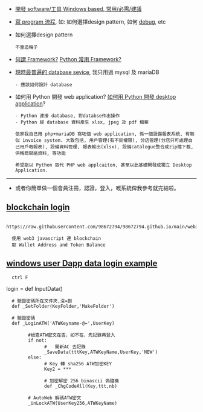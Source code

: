 


- [開發 software/工具 Windows based, 常用/必需/建議 ](https://github.com/98672794/Teaching2022/blob/main/2%20windows%E9%96%8B%E7%99%BC%E5%B7%A5%E5%85%B7%E4%B8%8B%E8%BC%89%E5%AE%89%E8%A3%9D.md)



- [寫 program 流程](https://github.com/98672794/Teaching2022/blob/main/3%20%E9%96%8B%E5%A7%8B%E5%AF%ABpython.md#%E5%AF%AB-program-%E6%B5%81%E7%A8%8B%E7%B0%A1%E4%BB%8B), 如: 如何選擇design pattern, 如何 [debug](https://github.com/98672794/Teaching2022/blob/main/3%20%E9%96%8B%E5%A7%8B%E5%AF%ABpython.md#debug), etc

- 如何選擇design pattern

      不重造輪子

- [何謂 Framework?](https://github.com/98672794/Teaching2022/blob/main/Python%E5%B8%B8%E7%94%A8Framework.md#%E4%BB%80%E9%BA%BC%E6%98%AF-python-%E6%A1%86%E6%9E%B6) [Python 常用 Framework?](https://github.com/98672794/Teaching2022/blob/main/Python%E5%B8%B8%E7%94%A8Framework.md#python%E5%B8%B8%E7%94%A8%E6%A1%86%E6%9E%B6%E5%8F%8A%E7%AC%AC%E4%B8%89%E6%96%B9%E5%BA%AB) 


- [現時最普遍的 database sevice](https://github.com/98672794/Teaching2022/blob/main/%E7%8F%BE%E6%99%82%E6%9C%80%E6%99%AE%E9%81%8D%E7%9A%84databaSesevice.md), 我只用過 mysql 及 mariaDB


      - 應該如何設計 database 
- 如何用 Python 開發 web application?  [如何用 Python 開發 desktop application](https://github.com/98672794/Teaching2022/blob/main/4%20python%20windows%E6%A1%8C%E9%9D%A2%E6%87%89%E7%94%A8%E7%A8%8B%E5%BA%8F.md#%E5%9F%B7%E8%A1%8Cpython-windows%E6%A1%8C%E9%9D%A2%E7%A8%8B%E5%BA%8F)?

      - Python 連接 database, 對databse作出操作
      - Python 經 database 資料產生 xlsx, jpeg 及 pdf 檔案

      依家我自己用 php+mariaDB 寫咗個 web application, 係一個設備報表系統, 有啲似 invoice system. 大致包括, 用戶管理(有不同權限), 分店管理(分店只可處理自己用戶嘅報表), 設備資料管理, 報表輸出(xlsx), 設備catalogue整合成zip檔下載, 供稱商聯絡資料, 等功能

      希望能以 Python 取代 PHP web applcaiton, 甚至以此基礎開發成獨立 Desktop Application.

---


- 或者你簡單做一個會員注冊，認證，登入，嘅系統俾我參考就完結啦。

## [blockchain login](https://98672794.github.io/web3/ETH)

      https://raw.githubusercontent.com/98672794/98672794.github.io/main/web3/ETH.html
      
      使用 web3 javascript 連 blockchain
      取 Wallet Address and Token Balance
      
## [windows user Dapp data login example](https://raw.githubusercontent.com/98672794/AutoWeb2022/main/202203/ATW2022.py)

      ctrl F
          
  login = def InputData()
  
      # 驗證密碼所在文件夾,沒=創
      def _SetFolder(KeyFolder,'MakeFolder')
      
      # 驗證密碼
      def _LoginATW('ATWKeyname-@=',UserKey)  
      
            #檢查ATW密文在否，如不在，先記錄再登入
            if not:
                  #   開新AC 去記錄
                  _SaveData(tttKey,ATWKeyName,UserKey,'NEW') 
            else:
                  # Key 轉 sha256 ATW加密KEY 
                  Key2 = ***

                  # 加密解密 256 binascii 偽隨機
                  def _ChgCodeAll(Key,ttt,nb)
                  
            # AutoWeb 解碼ATW密文      
            _UnLockATW(UserKey256,ATWKeyName)

 
 


